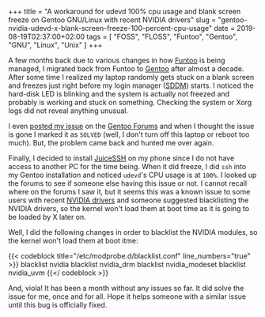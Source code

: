 +++
title = "A workaround for udevd 100% cpu usage and blank screen freeze on Gentoo GNU/Linux with recent NVIDIA drivers"
slug = "gentoo-nvidia-udevd-x-blank-screen-freeze-100-percent-cpu-usage"
date = 2019-08-19T02:37:00+02:00
tags = [ "FOSS", "FLOSS", "Funtoo", "Gentoo", "GNU", "Linux", "Unix" ]
+++

A few months back due to various changes in how [Funtoo](https://www.funtoo.org/) is being managed, I migrated back from Funtoo to [Gentoo](https://www.gentoo.org/) after almost a decade. After some time I realized my laptop randomly gets stuck on a blank screen and freezes just right before my login manager ([SDDM](https://github.com/sddm/sddm)) starts. I noticed the hard-disk LED is blinking and the system is actually not freezed and probably is working and stuck on something. Checking the system or Xorg logs did not reveal anything unusual.

I even [posted my issue](https://forums.gentoo.org/viewtopic-t-1096286-start-0.html) on the [Gentoo Forums](https://forums.gentoo.org/) and when I thought the issue is gone I marked it as <code>SOLVED</code> (well, I don't turn off this laptop or reboot too much). But, the problem came back and hunted me over again.

Finally, I decided to install [JuiceSSH](https://juicessh.com/) on my phone since I do not have access to another PC for the time being. When it did freeze, I did <code>ssh</code> into my Gentoo installation and noticed <code>udevd</code>'s CPU usage is at <code>100%</code>. I looked up the forums to see if someone else having this issue or not. I cannot recall where on the forums I saw it, but it seems this was a known issue to some users with recent [NVIDIA drivers](https://www.nvidia.com/Download/index.aspx) and someone suggested blacklisting the NVIDIA drivers, so the kernel won't load them at boot time as it is going to be loaded by X later on.

Well, I did the following changes in order to blacklist the NVIDIA modules, so the kernel won't load them at boot itme:

{{< codeblock title="/etc/modprobe.d/blacklist.conf" line_numbers="true" >}}
blacklist nvidia
blacklist nvidia_drm
blacklist nvidia_modeset
blacklist nvidia_uvm
{{</ codeblock >}}

And, viola! It has been a month without any issues so far. It did solve the issue for me, once and for all. Hope it helps someone with a similar issue until this bug is officially fixed.

<!--more-->

